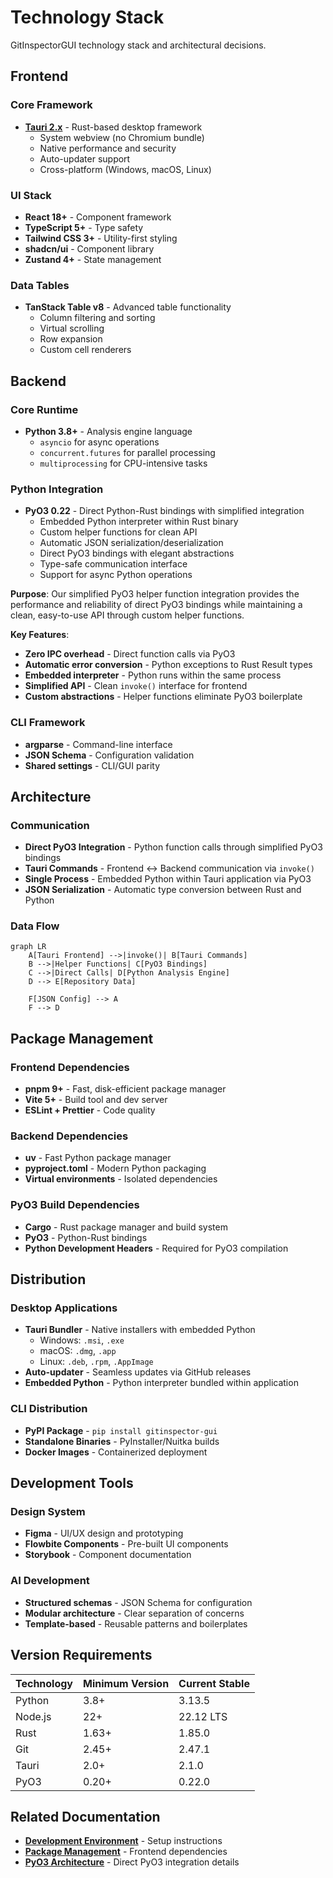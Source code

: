 # Technology Stack

GitInspectorGUI technology stack and architectural decisions.

## Frontend

### Core Framework

-   **[Tauri 2.x](https://tauri.app/)** - Rust-based desktop framework
    -   System webview (no Chromium bundle)
    -   Native performance and security
    -   Auto-updater support
    -   Cross-platform (Windows, macOS, Linux)

### UI Stack

-   **React 18+** - Component framework
-   **TypeScript 5+** - Type safety
-   **Tailwind CSS 3+** - Utility-first styling
-   **shadcn/ui** - Component library
-   **Zustand 4+** - State management

### Data Tables

-   **TanStack Table v8** - Advanced table functionality
    -   Column filtering and sorting
    -   Virtual scrolling
    -   Row expansion
    -   Custom cell renderers

## Backend

### Core Runtime

-   **Python 3.8+** - Analysis engine language
    -   `asyncio` for async operations
    -   `concurrent.futures` for parallel processing
    -   `multiprocessing` for CPU-intensive tasks

### Python Integration

-   **PyO3 0.22** - Direct Python-Rust bindings with simplified integration
    -   Embedded Python interpreter within Rust binary
    -   Custom helper functions for clean API
    -   Automatic JSON serialization/deserialization
    -   Direct PyO3 bindings with elegant abstractions
    -   Type-safe communication interface
    -   Support for async Python operations

**Purpose**: Our simplified PyO3 helper function integration provides the performance and reliability of direct PyO3 bindings while maintaining a clean, easy-to-use API through custom helper functions.

**Key Features**:

-   **Zero IPC overhead** - Direct function calls via PyO3
-   **Automatic error conversion** - Python exceptions to Rust Result types
-   **Embedded interpreter** - Python runs within the same process
-   **Simplified API** - Clean `invoke()` interface for frontend
-   **Custom abstractions** - Helper functions eliminate PyO3 boilerplate

### CLI Framework

-   **argparse** - Command-line interface
-   **JSON Schema** - Configuration validation
-   **Shared settings** - CLI/GUI parity

## Architecture

### Communication

-   **Direct PyO3 Integration** - Python function calls through simplified PyO3 bindings
-   **Tauri Commands** - Frontend ↔ Backend communication via `invoke()`
-   **Single Process** - Embedded Python within Tauri application via PyO3
-   **JSON Serialization** - Automatic type conversion between Rust and Python

### Data Flow

```mermaid
graph LR
    A[Tauri Frontend] -->|invoke()| B[Tauri Commands]
    B -->|Helper Functions| C[PyO3 Bindings]
    C -->|Direct Calls| D[Python Analysis Engine]
    D --> E[Repository Data]

    F[JSON Config] --> A
    F --> D
```

## Package Management

### Frontend Dependencies

-   **pnpm 9+** - Fast, disk-efficient package manager
-   **Vite 5+** - Build tool and dev server
-   **ESLint + Prettier** - Code quality

### Backend Dependencies

-   **uv** - Fast Python package manager
-   **pyproject.toml** - Modern Python packaging
-   **Virtual environments** - Isolated dependencies

### PyO3 Build Dependencies

-   **Cargo** - Rust package manager and build system
-   **PyO3** - Python-Rust bindings
-   **Python Development Headers** - Required for PyO3 compilation

## Distribution

### Desktop Applications

-   **Tauri Bundler** - Native installers with embedded Python
    -   Windows: `.msi`, `.exe`
    -   macOS: `.dmg`, `.app`
    -   Linux: `.deb`, `.rpm`, `.AppImage`
-   **Auto-updater** - Seamless updates via GitHub releases
-   **Embedded Python** - Python interpreter bundled within application

### CLI Distribution

-   **PyPI Package** - `pip install gitinspector-gui`
-   **Standalone Binaries** - PyInstaller/Nuitka builds
-   **Docker Images** - Containerized deployment

## Development Tools

### Design System

-   **Figma** - UI/UX design and prototyping
-   **Flowbite Components** - Pre-built UI components
-   **Storybook** - Component documentation

### AI Development

-   **Structured schemas** - JSON Schema for configuration
-   **Modular architecture** - Clear separation of concerns
-   **Template-based** - Reusable patterns and boilerplates

## Version Requirements

| Technology | Minimum Version | Current Stable |
| ---------- | --------------- | -------------- |
| Python     | 3.8+            | 3.13.5         |
| Node.js    | 22+             | 22.12 LTS      |
| Rust       | 1.63+           | 1.85.0         |
| Git        | 2.45+           | 2.47.1         |
| Tauri      | 2.0+            | 2.1.0          |
| PyO3       | 0.20+           | 0.22.0         |

## Related Documentation

-   **[Development Environment](../development/environment-setup.md)** - Setup instructions
-   **[Package Management](../development/package-management-overview.md)** - Frontend dependencies
-   **[PyO3 Architecture](../architecture/design-decisions.md)** - Direct PyO3 integration details
